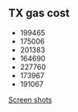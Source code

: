## TX gas cost
* 199465
* 175006
* 201383
* 164690
* 227760
* 173967
* 191067

[Screen shots](./transactionScreenShots)
